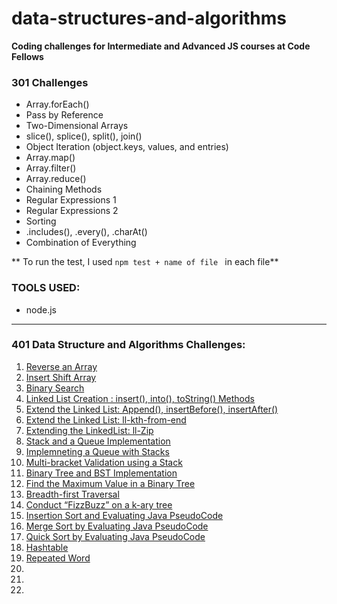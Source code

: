 # data-structures-and-algorithms

**Coding challenges for Intermediate and Advanced JS courses at Code Fellows**

### 301 Challenges

- Array.forEach()
- Pass by Reference
- Two-Dimensional Arrays
- slice(), splice(), split(), join()
- Object Iteration (object.keys, values, and entries)
- Array.map()
- Array.filter()
- Array.reduce()
- Chaining Methods
- Regular Expressions 1
- Regular Expressions 2
- Sorting
- .includes(), .every(), .charAt()
- Combination of Everything

** To run the test, I used `npm test + name of file ` in each file**

### TOOLS USED:
- node.js


---------------------------------------------------------

### 401 Data Structure and Algorithms Challenges:

1. [Reverse an Array](data-structures/reverseArray)
2. [Insert Shift Array](data-structures/arrayShift)
3. [Binary Search](data-structures/arrayBinarySearch)
4. [Linked List Creation : insert(), into(), toString() Methods](data-structures/linkedList)
5.  [Extend the Linked List: Append(), insertBefore(), insertAfter() ](data-structures/linkedList)
6. [Extend the Linked List: ll-kth-from-end](data-structures/linkedList)
7. [Extending the LinkedList: ll-Zip](data-structures/linkedList)
8. [Stack and a Queue Implementation](data-structures/stacksAndQueues)
9. [Implemneting a Queue with Stacks](data-structures/queueWithStacks)
10. [Multi-bracket Validation using a Stack](data-structures/multiBracketValidation)
11. [Binary Tree and BST Implementation](data-structures/tree)
12. [Find the Maximum Value in a Binary Tree](data-structures/find-maximum-binary-tree)
13. [Breadth-first Traversal](data-structures/breadth-first)
14. [Conduct “FizzBuzz” on a k-ary tree](data-structures/fizzBuzzTree)
15. [Insertion Sort and Evaluating Java PseudoCode](data-structures/insertionSort)
16. [Merge Sort by Evaluating Java PseudoCode](data-structures/mergeSort)
17. [Quick Sort by Evaluating Java PseudoCode](data-structures/quickSort)
18. [Hashtable](data-structures/hashtable)
19. [Repeated Word](data-structures/repeatedWord)
20. []()
21. []()
22. []()



